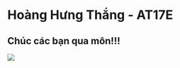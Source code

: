 
# **Hoàng Hưng Thắng - AT17E**

## Chúc các bạn qua môn!!!

<img src="https://phongthuyhomang.vn/wp-content/uploads/2021/01/co-4-la.jpg">

